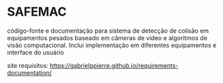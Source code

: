 # SAFEMAC
código-fonte e documentação para sistema de detecção de colisão em equipamentos pesados baseado em câmeras de vídeo e algoritmos de visão computacional. Inclui implementação em diferentes equipamentos e interface do usuário

site requisitos: https://gabrielppierre.github.io/requirements-documentation/
